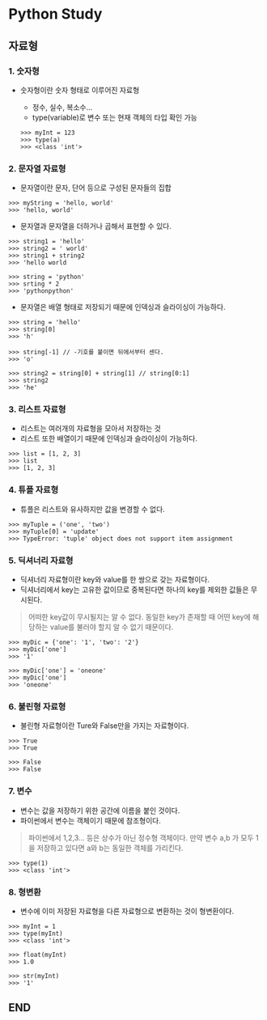 # Python Study

## 자료형

### 1. 숫자형

- 숫자형이란 숫자 형태로 이루어진 자료형
    - 정수, 실수, 복소수...
    - type(variable)로 변수 또는 현재 객체의 타입 확인 가능

    ```
    >>> myInt = 123
    >>> type(a)
    >>> <class 'int'>
    ```

### 2. 문자열 자료형

- 문자열이란 문자, 단어 등으로 구성된 문자들의 집합

```
>>> myString = 'hello, world'
>>> 'hello, world'
```

- 문자열과 문자열을 더하거나 곱해서 표현할 수 있다.

```
>>> string1 = 'hello'
>>> string2 = ' world'
>>> string1 + string2
>>> 'hello world

>>> string = 'python'
>>> srting * 2
>>> 'pythonpython'
```

- 문자열은 배열 형태로 저장되기 때문에 인덱싱과 슬라이싱이 가능하다.

```
>>> string = 'hello'
>>> string[0]
>>> 'h'

>>> string[-1] // -기호를 붙이면 뒤에서부터 센다.
>>> 'o'

>>> string2 = string[0] + string[1] // string[0:1]
>>> string2
>>> 'he'
```

### 3. 리스트 자료형

- 리스트는 여러개의 자료형을 모아서 저장하는 것
- 리스트 또한 배열이기 때문에 인덱싱과 슬라이싱이 가능하다.

```
>>> list = [1, 2, 3]
>>> list
>>> [1, 2, 3]
```

### 4. 튜플 자료형

- 튜플은 리스트와 유사하지만 값을 변경할 수 없다.

```
>>> myTuple = ('one', 'two')
>>> myTuple[0] = 'update'
>>> TypeError: 'tuple' object does not support item assignment
```

### 5. 딕셔너리 자료형

- 딕셔너리 자료형이란 key와 value를 한 쌍으로 갖는 자료형이다.
- 딕셔너리에서 key는 고유한 값이므로 중복된다면 하나의 key를 제외한 값들은 무시된다.
> 어떠한 key값이 무시될지는 알 수 없다. 동일한 key가 존재할 때 어떤 key에 해당하는 value를 불러야 할지 알 수 없기 때문이다.

```
>>> myDic = {'one': '1', 'two': '2'}
>>> myDic['one']
>>> '1'

>>> myDic['one'] = 'oneone'
>>> myDic['one']
>>> 'oneone'
```

### 6. 불린형 자료형

- 불린형 자료형이란 Ture와 False만을 가지는 자료형이다.

```
>>> True
>>> True

>>> False
>>> False
```

### 7. 변수

- 변수는 값을 저장하기 위한 공간에 이름을 붙인 것이다.
- 파이썬에서 변수는 객체이기 때문에 참조형이다.
> 파이썬에서 1,2,3... 등은 상수가 아닌 정수형 객체이다.
> 만약 변수 a,b 가 모두 1을 저장하고 있다면 a와 b는 동일한 객체를 가리킨다.

```
>>> type(1)
>>> <class 'int'>
```

### 8. 형변환

- 변수에 이미 저장된 자료형을 다른 자료형으로 변환하는 것이 형변환이다.

```
>>> myInt = 1
>>> type(myInt)
>>> <class 'int'>

>>> float(myInt)
>>> 1.0

>>> str(myInt)
>>> '1'
```
    
## END
  
  
      
     

